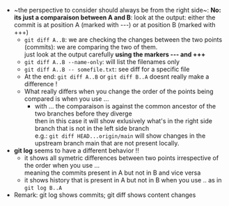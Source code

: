 * ~the perspective to consider should always be from the right side~: **No: its just a comparaison between A and B**: look at the output: either the commit is at position A (marked with ---) or at position B (marked with +++)
  * `git diff A..B`: we are checking the changes between the two points (commits): we are comparing the two of them.  
    just look at the output carefully **using the markers --- and +++**
  * `git diff A..B --name-only`: will list the filenames only
  * `git diff A..B -- somefile.txt`: see diff for a specific file
  * At the end: `git diff A..B` or `git diff B..A` doesnt really make a difference !
  * What really differs when you change the order of the points being compared is when you use ...
    * with ... the comparaison is against the common ancestor of the two branches before they diverge  
      then in this case it will show exlusively what's in the right side branch that is not in the left side branch  
      e.g.: `git diff HEAD...origin/main`  will show changes in the upstream branch main that are not present locally.
 * **git log** seems to have a different behavior !!
   * it shows all symetric differences between two points irrespective of the order when you use ...  
     meaning the commits present in A but not in B and vice versa  
   * it shows history that is present in A but not in B when you use .. as in `git log B..A`
 * Remark: git log shows commits; git diff shows content changes
   
     
    
  
